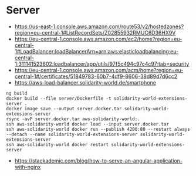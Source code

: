 # Server

- https://us-east-1.console.aws.amazon.com/route53/v2/hostedzones?region=eu-central-1#ListRecordSets/Z02855932RMUC6D36HX9V
- https://eu-central-1.console.aws.amazon.com/ec2/home?region=eu-central-1#LoadBalancer:loadBalancerArn=arn:aws:elasticloadbalancing:eu-central-1:311141523602:loadbalancer/app/utils/97f5c494c97c4c97;tab=security
- https://eu-central-1.console.aws.amazon.com/acm/home?region=eu-central-1#/certificates/51849783-60b7-4df9-8606-38d89d7d6cc2
- https://aws-load-balancer.solidarity-world.de/smartphone


```shell
ng build
docker build --file server/Dockerfile -t solidarity-world-extensions-server .
docker image save --output server.docker.tar solidarity-world-extensions-server
rsync -avP server.docker.tar aws-solidarity-world:.
ssh aws-solidarity-world docker load --input server.docker.tar
ssh aws-solidarity-world docker run --publish 4200:80 --restart always --detach --name solidarity-world-extensions-server solidarity-world-extensions-server
ssh aws-solidarity-world docker restart solidarity-world-extensions-server
```

- https://stackademic.com/blog/how-to-serve-an-angular-application-with-nginx
